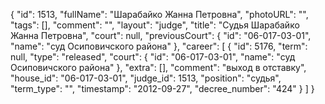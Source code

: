 {
    "id": 1513,
    "fullName": "Шарабайко Жанна Петровна",
    "photoURL": "",
    "tags": [],
    "comment": "",
    "layout": "judge",
    "title": "Судья Шарабайко Жанна Петровна",
    "court": null,
    "previousCourt": {
        "id": "06-017-03-01",
        "name": "суд Осиповичского района"
    },
    "career": [
        {
            "id": 5176,
            "term": null,
            "type": "released",
            "court": {
                "id": "06-017-03-01",
                "name": "суд Осиповичского района"
            },
            "extra": [],
            "comment": "выход в отставку",
            "house_id": "06-017-03-01",
            "judge_id": 1513,
            "position": "судья",
            "term_type": "",
            "timestamp": "2012-09-27",
            "decree_number": "424"
        }
    ]
}
